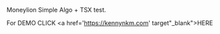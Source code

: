 Moneylion Simple Algo + TSX test.

For DEMO CLICK <a href='https://kennynkm.com' target"_blank">HERE</a>
